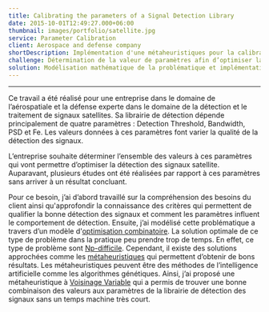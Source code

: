 ```yaml
---
title: Calibrating the parameters of a Signal Detection Library
date: 2015-10-01T12:49:27.000+06:00
thumbnail: images/portfolio/satellite.jpg 
service: Parameter Calibration 
client: Aerospace and defense company
shortDescription: Implémentation d'une métaheuristiques pour la calibration des paramètres d'une librairie de détection des signaux satellite.
challenge: Détermination de la valeur de paramètres afin d’optimiser la détection des signaux satellite
solution: Modélisation mathématique de la problématique et implémentation des métaheuristiques 
---
```


------------------------------------
Ce travail a été réalisé pour une entreprise dans le domaine de l’aérospatiale et la défense experte dans le domaine de la détection et le traitement de signaux satellites. Sa librairie de détection dépende principalement de quatre paramètres : Detection Threshold, Bandwidth, PSD et Fe.  Les valeurs données à ces paramètres font varier la qualité de la détection des signaux.  

L’entreprise souhaite déterminer l’ensemble des valeurs à ces paramètres qui vont permettre d’optimiser la détection des signaux satellite.  Auparavant, plusieurs études ont été réalisées par rapport à ces paramètres sans arriver à un résultat concluant.  

Pour ce besoin, j’ai d’abord travaillé sur la compréhension des besoins du client ainsi qu'approfondir la connaissance des critères qui permettent de qualifier la bonne détection des signaux et comment les paramètres influent le comportement de détection.  Ensuite, j’ai modélisé cette problématique a travers d’un modèle d'[optimisation combinatoire](https://en.wikipedia.org/wiki/Combinatorial_optimization). La solution optimale de ce type de problème dans la pratique peu prendre trop de temps.  En effet, ce type de problème sont [Np-difficile](https://en.wikipedia.org/wiki/NP-hardness). Cependant, il existe des solutions approchées comme les [métaheuristiques](https://en.wikipedia.org/wiki/Metaheuristic) qui permettent d’obtenir de bons résultats. Les métaheuristiques peuvent être des méthodes de l’intelligence artificielle comme les algorithmes génétiques.  Ainsi, j’ai proposé une métaheuristique à [Voisinage Variable](https://en.wikipedia.org/wiki/Variable_neighborhood_search) qui a permis de trouver une bonne combinaison des valeurs aux paramètres de la librairie de détection des signaux sans un temps machine très court.  